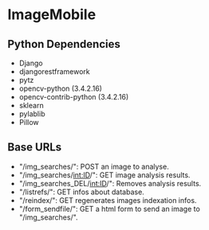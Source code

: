 # ImageMobile

## Python Dependencies
* Django
* djangorestframework
* pytz
* opencv-python (3.4.2.16)
* opencv-contrib-python (3.4.2.16)
* sklearn
* pylablib
* Pillow

## Base URLs
* "/img_searches/": POST an image to analyse.
* "/img_searches/<int:ID>/": GET image analysis results.
* "/img_searches_DEL/<int:ID>/": Removes analysis results.
* "/listrefs/": GET infos about database.
* "/reindex/": GET regenerates images indexation infos.
* "/form_sendfile/": GET a html form to send an image to "/img_searches/".

